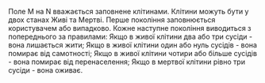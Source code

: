 Поле M на N вважається заповнене клітинами. Клітини можуть бути у двох станах Живі та Мертві. Перше покоління заповнюється користувачем або випадково. Кожне наступне покоління виводиться з попереднього за правилами:
Якщо в живої клітини два або три сусіди - вона лишається жити;
Якщо в живої клітини один або нуль сусідів - вона помирає від самотності;
Якщо в живої клітини чотири або більше сусідів - вона помирає від перенаселення;
Якщо в мертвої клітини рівно три сусіди - вона оживає.

